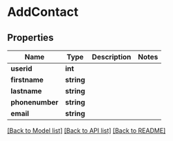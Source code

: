 # AddContact

## Properties
Name | Type | Description | Notes
------------ | ------------- | ------------- | -------------
**userid** | **int** |  | 
**firstname** | **string** |  | 
**lastname** | **string** |  | 
**phonenumber** | **string** |  | 
**email** | **string** |  | 

[[Back to Model list]](../README.md#documentation-for-models) [[Back to API list]](../README.md#documentation-for-api-endpoints) [[Back to README]](../README.md)


